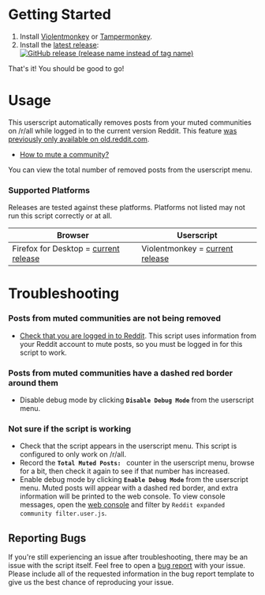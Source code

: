 # Getting Started
1. Install [Violentmonkey][violentmonkey-link] or [Tampermonkey][tampermonkey-link].
2. Install the [latest release][release-link]: [![GitHub release (release name instead of tag name)][release-badge]][release-install-link]

That's it! You should be good to go!

# Usage
This userscript automatically removes posts from your muted communities on /r/all while logged in to the current version Reddit.
This feature [was previously only available on old.reddit.com][reddit-how-do-i-filter-from-all-link].

* [How to mute a community?][reddit-community-muting-link]

You can view the total number of removed posts from the userscript menu.

### Supported Platforms

Releases are tested against these platforms. Platforms not listed may not run this script correctly or at all.

| Browser | Userscript |
|-|-|
| Firefox for Desktop = [current release][firefox-desktop-install-link] | Violentmonkey = [current release][violentmonkey-firefox-addon-link] |

# Troubleshooting

### Posts from muted communities are not being removed
 * [Check that you are logged in to Reddit][reddit-login-link]. This script uses information from your Reddit account to mute posts, so you must be logged in for this script to work.

### Posts from muted communities have a dashed red border around them
* Disable debug mode by clicking **`Disable Debug Mode`** from the userscript menu.

### Not sure if the script is working
* Check that the script appears in the userscript menu. This script is configured to only work on /r/all.
* Record the **`Total Muted Posts: `** counter in the userscript menu, browse for a bit, then check it again to see if that number has increased.
* Enable debug mode by clicking **`Enable Debug Mode`** from the userscript menu. Muted posts will appear with a dashed red border, and extra information will be printed to the web console. To view console messages, open the [web console][open-console-instructions-link] and filter by `Reddit expanded community filter.user.js`.

## Reporting Bugs

If you're still experiencing an issue after troubleshooting, there may be an issue with the script itself. Feel free to open a [bug report][bug-report-link] with your issue. Please include all of the requested information in the bug report template to give us the best chance of reproducing your issue.

[bug-report-link]: https://github.com/AJGranowski/reddit-expanded-community-filter-userscript/issues/new?assignees=&labels=bug&projects=&template=bug-report.md
[firefox-desktop-install-link]: https://www.mozilla.org/en-US/firefox/
[open-console-instructions-link]: https://appuals.com/open-browser-console/
[reddit-community-muting-link]: https://support.reddithelp.com/hc/en-us/articles/9810475384084-What-is-community-muting
[reddit-how-do-i-filter-from-all-link]: https://support.reddithelp.com/hc/en-us/articles/360060561192-How-do-I-filter-communities-I-don-t-want-to-see-from-r-all
[reddit-login-link]: https://www.reddit.com/login/
[release-badge]: https://img.shields.io/github/v/release/AJGranowski/reddit-expanded-community-filter-userscript?label=%20
[release-install-link]: https://github.com/AJGranowski/reddit-expanded-community-filter-userscript/releases/latest/download/script.user.js
[release-link]: https://github.com/AJGranowski/reddit-expanded-community-filter-userscript/releases/latest
[tampermonkey-link]: https://www.tampermonkey.net/
[violentmonkey-firefox-addon-link]: https://addons.mozilla.org/en-US/firefox/addon/violentmonkey
[violentmonkey-link]: https://violentmonkey.github.io/